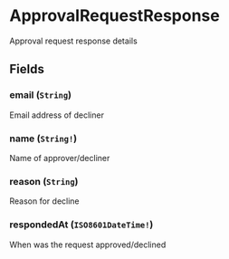 # ApprovalRequestResponse

Approval request response details

## Fields

### email (`String`)
Email address of decliner

### name (`String!`)
Name of approver/decliner

### reason (`String`)
Reason for decline

### respondedAt (`ISO8601DateTime!`)
When was the request approved/declined
